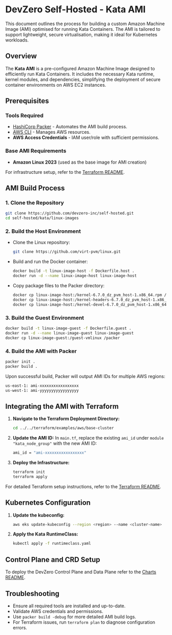 # DevZero Self-Hosted - Kata AMI

This document outlines the process for building a custom Amazon Machine Image (AMI) optimised for running Kata Containers. The AMI is tailored to support lightweight, secure virtualisation, making it ideal for Kubernetes workloads.

## Overview

The **Kata AMI** is a pre-configured Amazon Machine Image designed to efficiently run Kata Containers. It includes the necessary Kata runtime, kernel modules, and dependencies, simplifying the deployment of secure container environments on AWS EC2 instances.

## Prerequisites

### Tools Required
- [HashiCorp Packer](https://www.packer.io/) - Automates the AMI build process.
- [AWS CLI](https://aws.amazon.com/cli/) - Manages AWS resources.
- **AWS Access Credentials** - IAM user/role with sufficient permissions.

### Base AMI Requirements
- **Amazon Linux 2023** (used as the base image for AMI creation)

For infrastructure setup, refer to the [Terraform README](../terraform/README.md).

## AMI Build Process

### 1. Clone the Repository

```bash
git clone https://github.com/devzero-inc/self-hosted.git
cd self-hosted/kata/linux-images
```

### 2. Build the Host Environment

- Clone the Linux repository:
  ```bash
  git clone https://github.com/virt-pvm/linux.git
  ```
- Build and run the Docker container:
  ```bash
  docker build -t linux-image-host -f Dockerfile.host .
  docker run -d --name linux-image-host linux-image-host
  ```
- Copy package files to the Packer directory:
  ```bash
  docker cp linux-image-host:/kernel-6.7.0_dz_pvm_host-1.x86_64.rpm /packer/kernel.rpm
  docker cp linux-image-host:/kernel-headers-6.7.0_dz_pvm_host-1.x86_64.rpm /packer/kernel-headers.rpm
  docker cp linux-image-host:/kernel-devel-6.7.0_dz_pvm_host-1.x86_64.rpm /packer/kernel-devel.rpm
  ```

### 3. Build the Guest Environment

```bash
docker build -t linux-image-guest -f Dockerfile.guest .
docker run -d --name linux-image-guest linux-image-guest
docker cp linux-image-guest:/guest-vmlinux /packer
```

### 4. Build the AMI with Packer

```bash
packer init .
packer build .
```

Upon successful build, Packer will output AMI IDs for multiple AWS regions:

```bash
us-east-1: ami-xxxxxxxxxxxxxxxxx
us-west-1: ami-yyyyyyyyyyyyyyyyy
```

## Integrating the AMI with Terraform

1. **Navigate to the Terraform Deployment Directory:**
   ```bash
   cd ../../terraform/examples/aws/base-cluster
   ```

2. **Update the AMI ID:**
   In `main.tf`, replace the existing `ami_id` under `module "kata_node_group"` with the new AMI ID:
   ```bash
   ami_id = "ami-xxxxxxxxxxxxxxxxx"
   ```

3. **Deploy the Infrastructure:**
   ```bash
   terraform init
   terraform apply
   ```

For detailed Terraform setup instructions, refer to the [Terraform README](../terraform/README.md).

## Kubernetes Configuration

1. **Update the kubeconfig:**
   ```bash
   aws eks update-kubeconfig --region <region> --name <cluster-name>
   ```

2. **Apply the Kata RuntimeClass:**
   ```bash
   kubectl apply -f runtimeclass.yaml
   ```

## Control Plane and CRD Setup

To deploy the DevZero Control Plane and Data Plane refer to the [Charts README](../charts/README.md).

## Troubleshooting

- Ensure all required tools are installed and up-to-date.
- Validate AWS credentials and permissions.
- Use `packer build -debug` for more detailed AMI build logs.
- For Terraform issues, run `terraform plan` to diagnose configuration errors.

